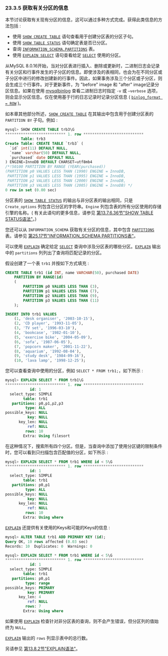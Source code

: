 ### 23.3.5 获取有关分区的信息

本节讨论获取有关现有分区的信息，这可以通过多种方式完成。获得此类信息的方法包括 :

- 使用 [`SHOW CREATE TABLE`](https://dev.mysql.com/doc/refman/8.0/en/show-create-table.html) 语句查看用于创建分区表的分区子句。
- 使用 [`SHOW TABLE STATUS`](https://dev.mysql.com/doc/refman/8.0/en/show-table-status.html) 语句确定表是否已分区。
- 查询 [`INFORMATION_SCHEMA.PARTITIONS`](https://dev.mysql.com/doc/refman/8.0/en/partitions-table.html) 表。
- 使用 [`EXPLAIN SELECT`](https://dev.mysql.com/doc/refman/8.0/en/explain.html) 语句查看给定 [`SELECT`](https://dev.mysql.com/doc/refman/8.0/en/select.html) 使用的分区。

从MySQL 8.0.16开始，当对分区表进行插入、删除或更新时，二进制日志会记录有关分区和行事件发生的子分区的信息。即使涉及的表相同，也会为在不同分区或子分区中进行的修改创建新的行事件。因此，如果事务涉及三个分区或子分区，则会生成三个行事件。对于更新事件，为 "before" image 和 "after" image记录分区信息。如果在使用 [mysqlbinlog](https://dev.mysql.com/doc/refman/8.0/en/mysqlbinlog.html) 查看二进制日志时指定 `-v` 或 `—verbose` 选项，则会显示分区信息。仅在使用基于行的日志记录时记录分区信息 ( [`binlog_format = ROW`](https://dev.mysql.com/doc/refman/8.0/en/replication-options-binary-log.html#sysvar_binlog_format) )。

如本章其他部分所述，[`SHOW CREATE TABLE`](https://dev.mysql.com/doc/refman/8.0/en/show-create-table.html) 在其输出中包含用于创建分区表的 `PARTITION BY` 子句。例如 :

```sql
mysql> SHOW CREATE TABLE trb3\G
*************************** 1. row ***************************
       Table: trb3
Create Table: CREATE TABLE `trb3` (
  `id` int(11) DEFAULT NULL,
  `name` varchar(50) DEFAULT NULL,
  `purchased` date DEFAULT NULL
) ENGINE=InnoDB DEFAULT CHARSET=utf8mb4
/*!50100 PARTITION BY RANGE (YEAR(purchased))
(PARTITION p0 VALUES LESS THAN (1990) ENGINE = InnoDB,
 PARTITION p1 VALUES LESS THAN (1995) ENGINE = InnoDB,
 PARTITION p2 VALUES LESS THAN (2000) ENGINE = InnoDB,
 PARTITION p3 VALUES LESS THAN (2005) ENGINE = InnoDB) */
0 row in set (0.00 sec)
```

分区表的 [`SHOW TABLE STATUS`](https://dev.mysql.com/doc/refman/8.0/en/show-table-status.html) 的输出与非分区表的输出相同，只是 `Create_options` 列包含已分区的字符串。`Engine` 列包含表的所有分区使用的存储引擎的名称。( 有关此语句的更多信息，请参见 [第13.7.6.36节"SHOW TABLE STATUS语法"](https://dev.mysql.com/doc/refman/8.0/en/show-table-status.html)。)

您还可以从 `INFORMATION_SCHEMA` 获取有关分区的信息，其中包含 [`PARTITIONS`](https://dev.mysql.com/doc/refman/8.0/en/partitions-table.html) 表。请参见 [第25.17节"INFORMATION_SCHEMA PARTITIONS表"](https://dev.mysql.com/doc/refman/8.0/en/partitions-table.html)。

可以使用 [`EXPLAIN`](https://dev.mysql.com/doc/refman/8.0/en/explain.html) 确定给定 [`SELECT`](https://dev.mysql.com/doc/refman/8.0/en/select.html) 查询中涉及分区表的哪些分区。[`EXPLAIN`](https://dev.mysql.com/doc/refman/8.0/en/explain.html) 输出中的 `partitions` 列列出了查询将匹配记录的分区。

假设创建了一个表 `trb1` 并按如下方式填充 :

```sql
CREATE TABLE trb1 (id INT, name VARCHAR(50), purchased DATE)
    PARTITION BY RANGE(id)
    (
        PARTITION p0 VALUES LESS THAN (3),
        PARTITION p1 VALUES LESS THAN (7),
        PARTITION p2 VALUES LESS THAN (9),
        PARTITION p3 VALUES LESS THAN (11)
    );

INSERT INTO trb1 VALUES
    (1, 'desk organiser', '2003-10-15'),
    (2, 'CD player', '1993-11-05'),
    (3, 'TV set', '1996-03-10'),
    (4, 'bookcase', '1982-01-10'),
    (5, 'exercise bike', '2004-05-09'),
    (6, 'sofa', '1987-06-05'),
    (7, 'popcorn maker', '2001-11-22'),
    (8, 'aquarium', '1992-08-04'),
    (9, 'study desk', '1984-09-16'),
    (10, 'lava lamp', '1998-12-25');
```

您可以查看查询中使用的分区，例如 `SELECT * FROM trb1;`，如下所示 :

```sql
mysql> EXPLAIN SELECT * FROM trb1\G
*************************** 1. row ***************************
           id: 1
  select_type: SIMPLE
        table: trb1
   partitions: p0,p1,p2,p3
         type: ALL
possible_keys: NULL
          key: NULL
      key_len: NULL
          ref: NULL
         rows: 10
        Extra: Using filesort
```

在这种情况下，搜索所有四个分区。但是，当查询中添加了使用分区键的限制条件时，您可以看到只扫描包含匹配值的分区，如下所示 :

```sql
mysql> EXPLAIN SELECT * FROM trb1 WHERE id < 5\G
*************************** 1. row ***************************
           id: 1
  select_type: SIMPLE
        table: trb1
   partitions: p0,p1
         type: ALL
possible_keys: NULL
          key: NULL
      key_len: NULL
          ref: NULL
         rows: 10
        Extra: Using where
```

[`EXPLAIN`](https://dev.mysql.com/doc/refman/8.0/en/explain.html) 还提供有关使用的Keys和可能的Keys的信息 :

```sql
mysql> ALTER TABLE trb1 ADD PRIMARY KEY (id);
Query OK, 10 rows affected (0.03 sec)
Records: 10  Duplicates: 0  Warnings: 0

mysql> EXPLAIN SELECT * FROM trb1 WHERE id < 5\G
*************************** 1. row ***************************
           id: 1
  select_type: SIMPLE
        table: trb1
   partitions: p0,p1
         type: range
possible_keys: PRIMARY
          key: PRIMARY
      key_len: 4
          ref: NULL
         rows: 7
        Extra: Using where
```

如果使用 [`EXPLAIN`](https://dev.mysql.com/doc/refman/8.0/en/explain.html) 检查针对非分区表的查询，则不会产生错误，但分区列的值始终为 `NULL`。

[`EXPLAIN`](https://dev.mysql.com/doc/refman/8.0/en/explain.html) 输出的 `rows` 列显示表中的总行数。

另请参见 [第13.8.2节"EXPLAIN语法"](https://dev.mysql.com/doc/refman/8.0/en/explain.html)。